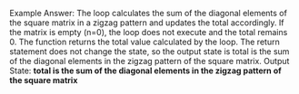 Example Answer: 
The loop calculates the sum of the diagonal elements of the square matrix in a zigzag pattern and updates the total accordingly. If the matrix is empty (n=0), the loop does not execute and the total remains 0. The function returns the total value calculated by the loop. The return statement does not change the state, so the output state is total is the sum of the diagonal elements in the zigzag pattern of the square matrix.
Output State: **total is the sum of the diagonal elements in the zigzag pattern of the square matrix**